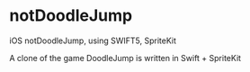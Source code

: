 # notDoodleJump
iOS notDoodleJump, using SWIFT5, SpriteKit

A clone of the game DoodleJump is written in Swift + SpriteKit
